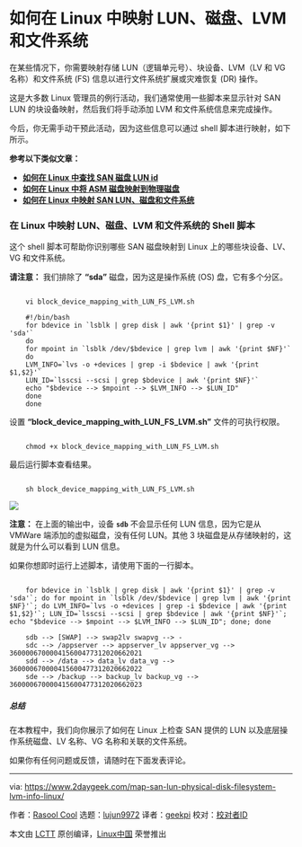 [#]: subject: "How to map LUN, Disk, LVM and FileSystem in Linux"
[#]: via: "https://www.2daygeek.com/map-san-lun-physical-disk-filesystem-lvm-info-linux/"
[#]: author: "Rasool Cool https://www.2daygeek.com/author/rasool/"
[#]: collector: "lujun9972"
[#]: translator: "geekpi"
[#]: reviewer: " "
[#]: publisher: " "
[#]: url: " "

如何在 Linux 中映射 LUN、磁盘、LVM 和文件系统
======

在某些情况下，你需要映射存储 LUN（逻辑单元号）、块设备、LVM（LV 和 VG 名称）和文件系统 (FS) 信息以进行文件系统扩展或灾难恢复 (DR) 操作。

这是大多数 Linux 管理员的例行活动，我们通常使用一些脚本来显示针对 SAN LUN 的块设备映射，然后我们将手动添加 LVM 和文件系统信息来完成操作。

今后，你无需手动干预此活动，因为这些信息可以通过 shell 脚本进行映射，如下所示。

**参考以下类似文章：**

  * **[如何在 Linux 中查找 SAN 磁盘 LUN id][1]**
  * **[如何在 Linux 中将 ASM 磁盘映射到物理磁盘][2]**
  * **[如何在 Linux 中映射 SAN LUN、磁盘和文件系统][3]**



### 在 Linux 中映射 LUN、磁盘、LVM 和文件系统的 Shell 脚本

这个 shell 脚本可帮助你识别哪些 SAN 磁盘映射到 Linux 上的哪些块设备、LV、VG 和文件系统。

**请注意：** 我们排除了 **“sda”** 磁盘，因为这是操作系统 (OS) 盘，它有多个分区。

```

    vi block_device_mapping_with_LUN_FS_LVM.sh

    #!/bin/bash
    for bdevice in `lsblk | grep disk | awk '{print $1}' | grep -v 'sda'`
    do
    for mpoint in `lsblk /dev/$bdevice | grep lvm | awk '{print $NF}'`
    do
    LVM_INFO=`lvs -o +devices | grep -i $bdevice | awk '{print $1,$2}'`
    LUN_ID=`lsscsi --scsi | grep $bdevice | awk '{print $NF}'`
    echo "$bdevice --> $mpoint --> $LVM_INFO --> $LUN_ID"
    done
    done

```

设置 **“block_device_mapping_with_LUN_FS_LVM.sh”** 文件的可执行权限。

```

    chmod +x block_device_mapping_with_LUN_FS_LVM.sh

```

最后运行脚本查看结果。

```

    sh block_device_mapping_with_LUN_FS_LVM.sh

```

![][4]


**注意：** 在上面的输出中，设备 **`sdb`** 不会显示任何 LUN 信息，因为它是从 VMWare 端添加的虚拟磁盘，没有任何 LUN。其他 3 块磁盘是从存储映射的，这就是为什么可以看到 LUN 信息。

如果你想即时运行上述脚本，请使用下面的一行脚本。

```

    for bdevice in `lsblk | grep disk | awk '{print $1}' | grep -v 'sda'`; do for mpoint in `lsblk /dev/$bdevice | grep lvm | awk '{print $NF}'`; do LVM_INFO=`lvs -o +devices | grep -i $bdevice | awk '{print $1,$2}'`; LUN_ID=`lsscsi --scsi | grep $bdevice | awk '{print $NF}'`; echo "$bdevice --> $mpoint --> $LVM_INFO --> $LUN_ID"; done; done

    sdb --> [SWAP] --> swap2lv swapvg --> -
    sdc --> /appserver --> appserver_lv appserver_vg --> 360000670000415600477312020662021
    sdd --> /data --> data_lv data_vg --> 360000670000415600477312020662022
    sde --> /backup --> backup_lv backup_vg --> 360000670000415600477312020662023

```

##### 总结

在本教程中，我们向你展示了如何在 Linux 上检查 SAN 提供的 LUN 以及底层操作系统磁盘、LV 名称、VG 名称和关联的文件系统。

如果你有任何问题或反馈，请随时在下面发表评论。

--------------------------------------------------------------------------------

via: https://www.2daygeek.com/map-san-lun-physical-disk-filesystem-lvm-info-linux/

作者：[Rasool Cool][a]
选题：[lujun9972][b]
译者：[geekpi](https://github.com/geekpi)
校对：[校对者ID](https://github.com/校对者ID)

本文由 [LCTT](https://github.com/LCTT/TranslateProject) 原创编译，[Linux中国](https://linux.cn/) 荣誉推出

[a]: https://www.2daygeek.com/author/rasool/
[b]: https://github.com/lujun9972
[1]: https://www.2daygeek.com/find-san-disk-lun-id-linux/
[2]: https://www.2daygeek.com/shell-script-map-oracle-asm-disks-physical-disk-lun-in-linux/
[3]: https://www.2daygeek.com/map-san-lun-physical-disk-filesystem-linux/
[4]: https://www.2daygeek.com/wp-content/uploads/2023/06/map-san-lun-physical-disk-filesystem-lvm-info-linux-1024x155.jpg
